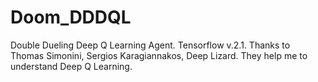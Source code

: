 # Doom_DDDQL
Double Dueling Deep Q Learning Agent.
Tensorflow v.2.1.
Thanks to Thomas Simonini, Sergios Karagiannakos, Deep Lizard. They help me to understand Deep Q Learning.
